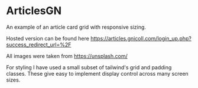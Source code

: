 # ArticlesGN

An example of an article card grid with responsive sizing.

Hosted version can be found here
https://articles.gnicoll.com/login_up.php?success_redirect_url=%2F

All images were taken from 
https://unsplash.com/

For styling I have used a small subset of tailwind's grid and padding classes. These give easy to implement display control across many screen sizes.
